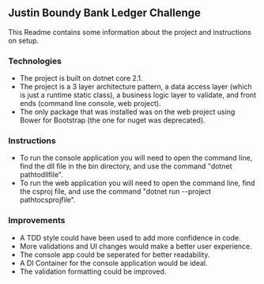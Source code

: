 ## Justin Boundy Bank Ledger Challenge ##

This Readme contains some information about the project and instructions on setup.

### Technologies ###
- The project is built on dotnet core 2.1. 
- The project is a 3 layer architecture pattern, a data access layer (which is just a runtime static class), a business logic layer to validate, and front ends (command line console, web project).
- The only package that was installed was on the web project using Bower for Bootstrap (the one for nuget was deprecated).

### Instructions ###
- To run the console application you will need to open the command line, find the dll file in the bin directory, and use the command "dotnet pathtodllfile".
- To run the web application you will need to open the command line, find the csproj file, and use the command "dotnet run --project pathtocsprojfile".

### Improvements ###
- A TDD style could have been used to add more confidence in code.
- More validations and UI changes would make a better user experience.
- The console app could be seperated for better readability.
- A DI Container for the console application would be ideal.
- The validation formatting could be improved.
